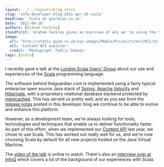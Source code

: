```yaml
---
layout: ../../layouts/blog.astro
slug: 'info-developer-blog-2011-apr-18-scala'
headline: 'Scala at guardian.co.uk'
date: '2011-04-18'
authors: [Graham Tackley]
standfirst: 'Graham Tackley gives an overview of why we''re using the Scala programming language'
image:
  url: 'http://static.guim.co.uk/sys-images/Media/Pix/pictures/2011/4/18/1303132141004/Content-API-explorer-007.jpg'
  alt: 'Content API explorer'
  credit: 'Photograph: Public Domain'
tags: [Scala]
---
```


I recently gave a talk at the [London Scala Users' Group](http://www.meetup.com/london-scala/) about our use and experiences of the [Scala](http://www.scala-lang.org/) programming language.

The software behind theguardian.com is implemented using a fairly typical enterprise open source Java stack of [Spring](http://www.springsource.org/), [Apache Velocity](http://velocity.apache.org/) and [Hibernate](http://www.hibernate.org/), with a proprietary relational database backend protected by [memcached](http://memcached.org/). This has served us pretty well, and as you see from the [release notes](https://www.theguardian.com/info/developer-blog/2011/mar/24/release-109) posted in this developer blog we continue to be able to evolve and enhance this platform.

However, as a development team, we're always looking for tools, technologies and techniques that enable us to deliver functionality faster. As part of this effort, when we implemented our [Content API](http://content.guardianapis.com) last year, we chose to use Scala. This has worked out really well for us, and we're now choosing Scala by default for all new projects hosted on the Java Virtual Machine.

The [video of the talk](http://skillsmatter.com/podcast/scala/how-we-mostly-moved-from-java-to-scala) is online to watch. There's also an [interview over at InfoQ](http://www.infoq.com/articles/guardian_scala) which covers a lot of the background of our experiences with Scala.

